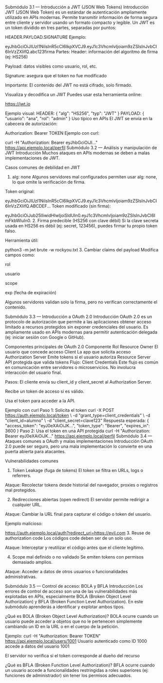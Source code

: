 Submódulo 3.1 — Introducción a JWT (JSON Web Tokens)
Introducción
JWT (JSON Web Token) es un estándar de autenticación ampliamente utilizado en APIs modernas. Permite transmitir información de forma segura entre cliente y servidor usando un formato compacto y legible.
Un JWT es un token dividido en tres partes, separadas por puntos:

HEADER.PAYLOAD.SIGNATURE
Ejemplo:

eyJhbGciOiJIUzI1NiIsInR5cCI6IkpXVCJ9.eyJ1c3VhcmlvIjoiam9zZSIsInJvbCI6InVzZXIifQ.abc123firma
Partes:
Header: información del algoritmo de firma (ej: HS256)

Payload: datos visibles como usuario, rol, etc.

Signature: asegura que el token no fue modificado

Importante: El contenido del JWT no está cifrado, solo firmado.

Visualiza y decodifica un JWT
Puedes usar esta herramienta online:

https://jwt.io

Ejemplo visual:
HEADER: { "alg": "HS256", "typ": "JWT" } PAYLOAD: { "usuario": "ana", "rol": "admin" }
Uso típico en APIs
El JWT se envía en la cabecera de autorización:

Authorization: Bearer TOKEN
Ejemplo con curl:

curl -H "Authorization: Bearer eyJhbGciOiJI..." https://api.ejemplo.local/perfil
Submódulo 3.2 — Análisis y manipulación de JWT
Introducción
Muchos ataques en APIs modernas se deben a malas implementaciones de JWT. 


Casos comunes de debilidad en JWT
1. alg: none
Algunos servidores mal configurados permiten usar alg: none, lo que omite la verificación de firma.

Token original:

eyJhbGciOiJIUzI1NiIsInR5cCI6IkpXVCJ9.eyJ1c3VhcmlvIjoiam9zZSIsInJvbCI6InVzZXIifQ.ABCDEF...
Token modificado (sin firma):

eyJhbGciOiJub25lIiwidHlwIjoiSldUIn0.eyJ1c3VhcmlvIjoiam9zZSIsInJvbCI6ImFkbWluIn0. 
2. Firma predecible (HS256 con clave débil)
Si la clave secreta usada en HS256 es débil (ej: secret, 123456), puedes firmar tu propio token falso.

Herramienta útil:

python3 -m jwt brute <token> -w rockyou.txt
3. Cambiar claims del payload
Modifica campos como:

rol

usuario

scope

exp (fecha de expiración)

Algunos servidores validan solo la firma, pero no verifican correctamente el contenido.

Submódulo 3.3 — Introducción a OAuth 2.0
Introducción
OAuth 2.0 es un protocolo de autorización que permite a las aplicaciones obtener acceso limitado a recursos protegidos sin exponer credenciales del usuario. Es ampliamente usado en APIs modernas para permitir autenticación delegada (ej: iniciar sesión con Google o GitHub).


Componentes principales de OAuth 2.0
Componente	Rol
Resource Owner	El usuario que concede acceso
Client	La app que solicita acceso
Authorization Server	Emite tokens si el usuario autoriza
Resource Server	API protegida que valida tokens
Flujo: Client Credentials
Este flujo es común en comunicación entre servidores o microservicios. No involucra interacción del usuario final.

Pasos:
El cliente envía su client_id y client_secret al Authorization Server.

Recibe un token de acceso si es válido.

Usa el token para acceder a la API.

Ejemplo con curl
Paso 1: Solicita el token
curl -X POST https://auth.ejemplo.local/token \ -d "grant_type=client_credentials" \ -d "client_id=alumno" \ -d "client_secret=clave123"
Respuesta esperada:
{ "access_token": "eyJ0eXAiOiJK...", "token_type": "Bearer", "expires_in": 3600 }
Paso 2: Usa el token en una API protegida
curl -H "Authorization: Bearer eyJ0eXAiOiJK..." https://api.ejemplo.local/perfil
Submódulo 3.4 — Ataques comunes a OAuth y malas implementaciones
Introducción
OAuth 2.0 puede ser seguro, pero una mala implementación lo convierte en una puerta abierta para atacantes. 

Vulnerabilidades comunes
1. Token Leakage (fuga de tokens)
El token se filtra en URLs, logs o referrers.

Ataque: Recolectar tokens desde historial del navegador, proxies o registros mal protegidos.

2. Redirecciones abiertas (open redirect)
El servidor permite redirigir a cualquier URL.

Ataque: Cambiar la URL final para capturar el código o token del usuario.

Ejemplo malicioso:

https://auth.ejemplo.local/auth?redirect_uri=https://evil.com
3. Reuse de authorization code
Los códigos code deben ser de un solo uso.

Ataque: Interceptar y reutilizar el código antes que el cliente legítimo.

4. Scope mal definido o no validado
Se emiten tokens con permisos demasiado amplios.

Ataque: Acceder a datos de otros usuarios o funcionalidades administrativas.

Submódulo 3.5 — Control de acceso: BOLA y BFLA
Introducción
Los errores de control de acceso son una de las vulnerabilidades más explotadas en APIs, especialmente BOLA (Broken Object Level Authorization) y BFLA (Broken Function Level Authorization).
En este submódulo aprenderás a identificar y explotar ambos tipos.

¿Qué es BOLA (Broken Object Level Authorization)?
BOLA ocurre cuando un usuario puede acceder a objetos que no le pertenecen simplemente cambiando un ID en la URL o en el cuerpo de la petición.

Ejemplo:
curl -H "Authorization: Bearer TOKEN" https://api.ejemplo.local/users/1001
Usuario autenticado como ID 1000 accede a datos del usuario 1001

El servidor no verifica si el token corresponde al dueño del recurso

¿Qué es BFLA (Broken Function Level Authorization)?
BFLA ocurre cuando un usuario accede a funcionalidades restringidas a roles superiores (ej: funciones de administrador) sin tener los permisos adecuados.

